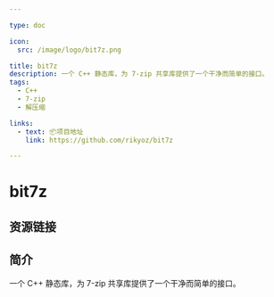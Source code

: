 ```yaml
---

type: doc

icon:
  src: /image/logo/bit7z.png

title: bit7z
description: 一个 C++ 静态库，为 7-zip 共享库提供了一个干净而简单的接口。
tags:
  - C++
  - 7-zip
  - 解压缩

links:
  - text: 📦项目地址
    link: https://github.com/rikyoz/bit7z

---
```


<ShowLogo />

# bit7z

<ShowTags />

<ShowBreadcrumb />

## 资源链接

<ShowLinks />

## 简介

一个 C++ 静态库，为 7-zip 共享库提供了一个干净而简单的接口。
